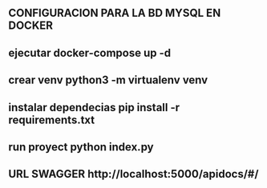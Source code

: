 ## CONFIGURACION PARA LA BD MYSQL EN DOCKER
## ejecutar docker-compose up -d
## crear venv python3 -m virtualenv venv
## instalar dependecias pip install -r requirements.txt
## run proyect python index.py
## URL SWAGGER http://localhost:5000/apidocs/#/ 